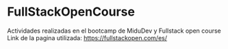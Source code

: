 # FullStackOpenCourse
Actividades realizadas en el bootcamp de MiduDev y Fullstack open course 
Link de la pagina utilizada: https://fullstackopen.com/es/ 
